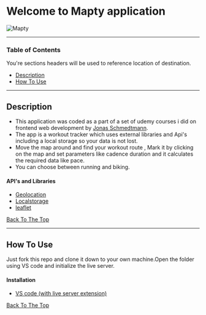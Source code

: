 # Welcome to Mapty application  

![Mapty](https://user-images.githubusercontent.com/85004364/125202015-59386180-e28f-11eb-907d-1648987016bb.png)

---

### Table of Contents
You're sections headers will be used to reference location of destination.

- [Description](#description)
- [How To Use](#how-to-use)

---

## Description

- This application was coded as a part of a set of udemy courses i did on frontend web development by [Jonas Schmedtmann](https://www.udemy.com/user/jonasschmedtmann/).
- The app is a workout tracker which uses external libraries and Api's including a local storage so your data is not lost.
- Move the map around and find your workout route , Mark it by clicking on the map and set parameters like cadence duration and it calculates the required data like pace.
- You can choose between running and biking.

#### API's and Libraries
- [Geolocation](https://developer.mozilla.org/en-US/docs/Web/API/Geolocation_API)
- [Localstorage](https://developer.mozilla.org/en-US/docs/Web/API/Window/localStorage)
- [leaflet](https://leafletjs.com/)

[Back To The Top](#Welcome-to-Mapty-application)

---

## How To Use

Just fork this repo and clone it down to your own machine.Open the folder using VS code and initialize the live server.

#### Installation

- [VS code (with live server extension)](https://marketplace.visualstudio.com/items?itemName=ritwickdey.LiveServer)


[Back To The Top](#Welcome-to-Mapty-application)
